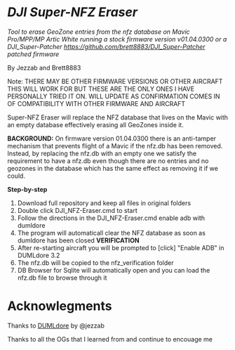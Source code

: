 # ***DJI Super-NFZ Eraser***

*Tool to erase GeoZone entries from the nfz database on Mavic Pro/MPP/MP Artic White running a stock firmware version v01.04.0300 or a DJI_Super-Patcher https://github.com/brett8883/DJI_Super-Patcher patched firmware* 

By Jezzab and Brett8883

Note: THERE MAY BE OTHER FIRMWARE VERSIONS OR OTHER AIRCRAFT THIS WILL WORK FOR BUT THESE ARE THE ONLY ONES I HAVE PERSONALLY TRIED IT ON. WILL UPDATE AS CONFIRMATION COMES IN OF COMPATIBILITY WITH OTHER FIRMWARE AND AIRCRAFT

Super-NFZ Eraser will replace the NFZ database that lives on the Mavic with an empty database effectively erasing all GeoZones inside it. 

**BACKGROUND:** On firmware version 01.04.0300 there is an anti-tamper mechanism that prevents flight of a Mavic if the nfz.db has been removed. Instead, by replacing the nfz.db with an empty one we satisfy the requirement to have a nfz.db even though there are no entries and no geozones in the database which has the same effect as removing it if we could. 

**Step-by-step**
1. Download full repository and keep all files in original folders
2. Double click DJI_NFZ-Eraser.cmd to start
3. Follow the directions in the DJI_NFZ-Eraser.cmd enable adb with dumldore
4. The program will automaticall clear the NFZ database as soon as dumldore has been closed 
**VERIFICATION**
6. After re-starting aircraft you will be prompted to [click] "Enable ADB" in DUMLdore 3.2
6. The nfz.db will be copied to the nfz_verification folder 
7. DB Browser for Sqlite will automatically open and you can load the nfz.db file to browse through it 



# Acknowlegments 

Thanks to [DUMLdore](https://github.com/jezzab/DUMLdore) by @jezzab

Thanks to all the OGs that I learned from and continue to encouage me
